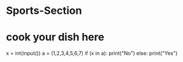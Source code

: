 # Sports-Section
# cook your dish here
x = int(input())
a = (1,2,3,4,5,6,7)
if (x in a):
    print("No")
else:
    print("Yes")

